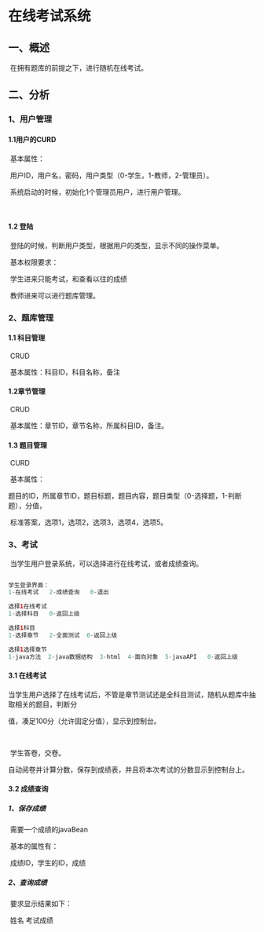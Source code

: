 # 在线考试系统

## 一、概述

​	在拥有题库的前提之下，进行随机在线考试。

## 二、分析

### 1、用户管理

#### 	1.1用户的CURD

​	基本属性：

​		用户ID，用户名，密码，用户类型（0-学生，1-教师，2-管理员）。

​	系统启动的时候，初始化1个管理员用户，进行用户管理。

​	

#### 	1.2 登陆

​		登陆的时候，判断用户类型，根据用户的类型，显示不同的操作菜单。

​		基本权限要求：

​		学生进来只能考试，和查看以往的成绩

​		教师进来可以进行题库管理。

### 2、题库管理

#### 	1.1 科目管理

​		CRUD

​		基本属性：科目ID，科目名称，备注

#### 	1.2章节管理

​		CRUD

​		基本属性：章节ID，章节名称，所属科目ID，备注。

#### 	1.3 题目管理

​		CURD

​		基本属性：

​		题目的ID，所属章节ID，题目标题，题目内容，题目类型（0-选择题，1-判断题），分值，

​		标准答案，选项1，选项2，选项3，选项4，选项5。

### 3、考试

​	当学生用户登录系统，可以选择进行在线考试，或者成绩查询。

~~~java

学生登录界面：
1-在线考试   2-成绩查询   0-退出

选择1在线考试
1-选择科目   0-返回上级

选择1科目
1-选择章节   2-全面测试  0-返回上级

选择1选择章节
1-java方法  2-java数据结构  3-html  4-面向对象  5-javaAPI   0-返回上级

~~~

#### 3.1 在线考试

​	当学生用户选择了在线考试后，不管是章节测试还是全科目测试，随机从题库中抽取相关的题目，判断分

值，凑足100分（允许固定分值），显示到控制台。

​	

​	学生答卷，交卷。

​	自动阅卷并计算分数，保存到成绩表，并且将本次考试的分数显示到控制台上。



#### 3.2 成绩查询

##### 	1、保存成绩

​	需要一个成绩的javaBean

​	基本的属性有：

​		成绩ID，学生的ID，成绩

##### 	2、查询成绩

​	要求显示结果如下：

​	姓名    考试成绩





​	









